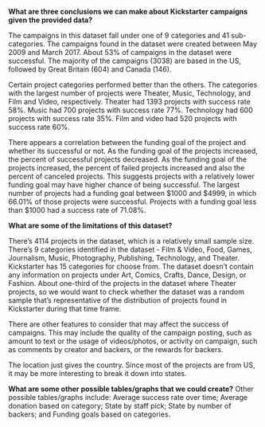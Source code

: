 <b>What are three conclusions we can make about Kickstarter campaigns given the provided data?</b>

The campaigns in this dataset fall under one of 9 categories and 41 sub-categories. The campaigns found in the dataset were created between May 2009 and March 2017. About 53% of campaigns in the dataset were successful. The majority of the campaigns (3038) are based in the US, followed by Great Britain (604) and Canada (146). 

Certain project categories performed better than the others. The categories with the largest number of projects were Theater, Music, Technology, and Film and Video, respectively. Theater had 1393 projects with success rate 58%. Music had 700 projects with success rate 77%. Technology had 600 projects with success rate 35%. Film and video had 520 projects with success rate 60%.

There appears a correlation between the funding goal of the project and whether its successful or not. As the funding goal of the projects increased, the percent of successful projects decreased. As the funding goal of the projects increased, the percent of failed projects increased and also the percent of canceled projects. This suggests projects with a relatively lower funding goal may have higher chance of being successful. The largest number of projects had a funding goal between $1000 and $4999, in which 66.01% of those projects were successful. Projects with a funding goal less than $1000 had a success rate of 71.08%. 

<b>What are some of the limitations of this dataset?</b>

There’s 4114 projects in the dataset, which is a relatively small sample size. There’s 9 categories identified in the dataset - Film & Video, Food, Games, Journalism, Music, Photography, Publishing, Technology, and Theater. Kickstarter has 15 categories for choose from. The dataset doesn’t contain any information on projects under Art, Comics, Crafts, Dance, Design, or Fashion. About one-third of the projects in the dataset where Theater projects, so we would want to check whether the dataset was a random sample that’s representative of the distribution of projects found in Kickstarter during that time frame.

There are other features to consider that may affect the success of campaigns. This may include the quality of the campaign posting, such as amount to text or the usage of videos/photos, or activity on campaign, such as comments by creator and backers, or the rewards for backers.

The location just gives the country. Since most of the projects are from US, it may be more interesting to break it down into states.

<b>What are some other possible tables/graphs that we could create?</b>
Other possible tables/graphs include: Average success rate over time; Average donation based on category; State by staff pick; State by number of backers; and Funding goals based on categories.
